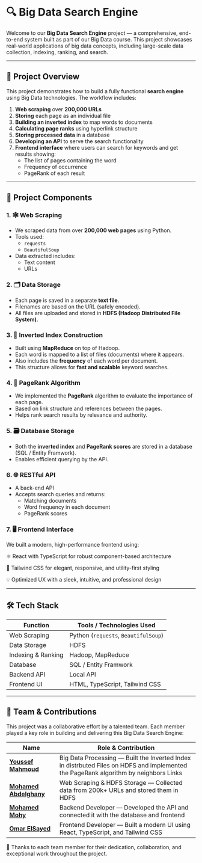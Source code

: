 <!-- 🚀 Overview
This project is a scalable and efficient Search Engine designed to handle large-scale datasets using Big Data technologies. It includes full support for web scraping, HDFS storage, content processing, and an inverted index-based search system. -->

# 🔍 Big Data Search Engine

Welcome to our **Big Data Search Engine** project — a comprehensive, end-to-end system built as part of our Big Data course. This project showcases real-world applications of big data concepts, including large-scale data collection, indexing, ranking, and search.

---

## 🧠 Project Overview

This project demonstrates how to build a fully functional **search engine** using Big Data technologies. The workflow includes:

1. **Web scraping** over **200,000 URLs**
2. **Storing** each page as an individual file
3. **Building an inverted index** to map words to documents
4. **Calculating page ranks** using hyperlink structure
5. **Storing processed data** in a database
6. **Developing an API** to serve the search functionality
7. **Frontend interface** where users can search for keywords and get results showing:
   - The list of pages containing the word
   - Frequency of occurrence
   - PageRank of each result

---

## 🧩 Project Components

### 1. 🕸️ Web Scraping

- We scraped data from over **200,000 web pages** using Python.
- Tools used:
  - `requests`
  - `BeautifulSoup`
- Data extracted includes:
  - Text content
  - URLs

### 2. 🗂️ Data Storage

- Each page is saved in a separate **text file**.
- Filenames are based on the URL (safely encoded).
- All files are uploaded and stored in **HDFS (Hadoop Distributed File System)**.

### 3. 🧾 Inverted Index Construction

- Built using **MapReduce** on top of Hadoop.
- Each word is mapped to a list of files (documents) where it appears.
- Also includes the **frequency** of each word per document.
- This structure allows for **fast and scalable** keyword searches.

### 4. 🧮 PageRank Algorithm

- We implemented the **PageRank** algorithm to evaluate the importance of each page.
- Based on link structure and references between the pages.
- Helps rank search results by relevance and authority.

### 5. 🗃️ Database Storage

- Both the **inverted index** and **PageRank scores** are stored in a database (SQL / Entity Framwork).
- Enables efficient querying by the API.

### 6. 🌐 RESTful API

- A back-end API
- Accepts search queries and returns:
  - Matching documents
  - Word frequency in each document
  - PageRank scores

### 7. 🖥️ Frontend Interface
We built a modern, high-performance frontend using:

⚛️ React with TypeScript for robust component-based architecture

🎨 Tailwind CSS for elegant, responsive, and utility-first styling

💡 Optimized UX with a sleek, intuitive, and professional design

---

## 🛠️ Tech Stack

| Function           | Tools / Technologies Used            |
|--------------------|--------------------------------------|
| Web Scraping       | Python (`requests`, `BeautifulSoup`) |
| Data Storage       | HDFS                                 |
| Indexing & Ranking | Hadoop, MapReduce                    |
| Database           |SQL / Entity Framwork                 |
| Backend API        |Local API                             |
| Frontend UI        | HTML, TypeScript, Tailwind CSS       |


---
## 👥 Team & Contributions

This project was a collaborative effort by a talented team. Each member played a key role in building and delivering this Big Data Search Engine:

| Name                                             | Role & Contribution                                                                 |
|--------------------------------------------------|--------------------------------------------------------------------------------------|
| **[Youssef Mahmoud ](https://github.com/Youssef-Ma7moud-Eid)**     | Big Data Processing — Built the Inverted Index in distrbuted Files on HDFS and implemented the PageRank algorithm by neighbors Links |
| **[Mohamed Abdelghany](https://github.com/Mo7amed3bdelghany)** | Web Scraping & HDFS Storage — Collected data from 200k+ URLs and stored them in HDFS |
| **[Mohamed Mohy](https://github.com/MohamedMohyEldein)**    | Backend Developer — Developed the API and connected it with the database and frontend |
| **[Omar ElSayed](https://github.com/OmarElsayed3)**      | Frontend Developer — Built a modern UI using React, TypeScript, and Tailwind CSS     |

🙌 Thanks to each team member for their dedication, collaboration, and exceptional work throughout the project.
